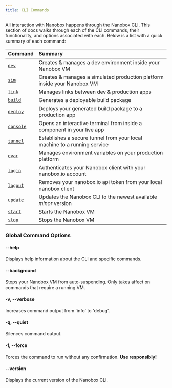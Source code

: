 ```yaml
---
title: CLI Commands
---
```


All interaction with Nanobox happens through the Nanobox CLI. This section of docs walks through each of the CLI commands, their functionality, and options associated with each. Below is a list with a quick summary of each command:

| Command                                | Summary                                                                  |
| :------------------------------------- | :----------------------------------------------------------------------- |
| [`dev`](/cli/dev/)                     | Creates & manages a dev environment inside your Nanobox VM               |
| [`sim`](/cli/sim/)                     | Creates & manages a simulated production platform inside your Nanobox VM |
| [`link`](/cli/link/)                   | Manages links between dev & production apps                              |
| [`build`](/cli/build/)                 | Generates a deployable build package                                     |
| [`deploy`](/cli/deploy)                | Deploys your generated build package to a production app                 |
| [`console`](/cli/console/)             | Opens an interactive terminal from inside a component in your live app   |
| [`tunnel`](/cli/tunnel/)               | Establishes a secure tunnel from your local machine to a running service |
| [`evar`](/cli/evar/)                   | Manages environment variables on your production platform                |
| [`login`](/cli/login/)                 | Authenticates your Nanobox client with your nanobox.io account           |
| [`logout`](/cli/logout/)               | Removes your nanobox.io api token from your local nanobox client         |
| [`update`](/cli/update/)               | Updates the Nanobox CLI to the newest available *minor* version          |
| [`start`](/cli/start/)                 | Starts the Nanobox VM                                                    |
| [`stop`](/cli/stop/)                   | Stops the Nanobox VM


### Global Command Options
#### --help
Displays help information about the CLI and specific commands.

#### --background
Stops your Nanobox VM from auto-suspending. Only takes affect on commands that require a running VM.

#### -v, --verbose
Increases command output from 'info' to 'debug'.

#### -q, --quiet
Silences command output.

#### -f, --force
Forces the command to run without any confirmation. **Use responsibly!**

#### --version
Displays the current version of the Nanobox CLI.
